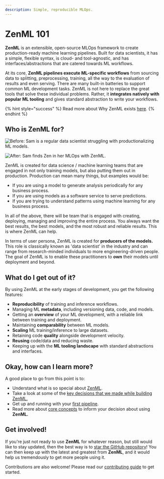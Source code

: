 ```yaml
---
description: Simple, reproducible MLOps.
---
```


# ZenML 101

**ZenML** is an extensible, open-source MLOps framework to create production-ready machine learning pipelines. Built for data scientists, it has a simple, flexible syntax, is cloud- and tool-agnostic, and has interfaces/abstractions that are catered towards ML workflows.

At its core, **ZenML pipelines execute ML-specific workflows** from sourcing data to splitting, preprocessing, training, all the way to the evaluation of results and even serving. There are many built-in batteries to support common ML development tasks. ZenML is not here to replace the great tools that solve these individual problems. Rather, it **integrates natively with popular ML tooling** and gives standard abstraction to write your workflows.

{% hint style="success" %}
Read more about Why ZenML exists [here](why-zenml.md).
{% endhint %}

## Who is ZenML for?

![Before: Sam is a regular data scientist struggling with productionalizing ML models.](.gitbook/assets/sam\_frustrated.jpg)

![After: Sam finds Zen in her MLOps with ZenML.](<.gitbook/assets/sam\_zen\_mode (2).jpg>)

ZenML is created for data science / machine learning teams that are engaged in not only training models, but also putting them out in production. Production can mean many things, but examples would be:

* If you are using a model to generate analysis periodically for any business process.
* If you are using models as a software service to serve predictions.
* If you are trying to understand patterns using machine learning for any business process.

In all of the above, there will be team that is engaged with creating, deploying, managing and improving the entire process. You always want the best results, the best models, and the most robust and reliable results. This is where ZenML can help.

In terms of user persona, ZenML is created for **producers of the models.** This role is classically known as 'data scientist' in the industry and can range from research-minded individuals to more engineering-driven people. The goal of ZenML is to enable these practitioners to **own** their models until deployment and beyond.

## What do I get out of it?

By using ZenML at the early stages of development, you get the following features:

* **Reproducibility** of training and inference workflows.
* Managing ML **metadata**, including versioning data, code, and models.
* Getting an **overview** of your ML development, with a reliable link between training and deployment.
* Maintaining **comparability** between ML models.
* **Scaling** ML training/inference to large datasets.
* Retaining code **quality** alongside development velocity.
* **Reusing** code/data and reducing waste.
* Keeping up with the **ML tooling landscape** with standard abstractions and interfaces.

## Okay, how can I learn more?

A good place to go from this point is to:

* Understand what is so special about [ZenML](why-zenml.md).
* Take a look at some of the [key decisions that we made while building ZenML.](why/framework-design.md)
* Get up and running with your [first pipeline](https://github.com/zenml-io/zenml/tree/f912d2d512477e6ed84e839259d42cb73eeedf2b/docs/book/starter-guide/quickstart.md).
* Read more about [core concepts](core-concepts.md) to inform your decision about using **ZenML.**

## Get involved!

If you're just not ready to use **ZenML** for whatever reason, but still would like to stay updated, then the best way is to [star the GitHub repository](https://github.com/zenml-io/zenml)! You can then keep up with the latest and greatest from **ZenML**, and it would help us tremendously to get more people using it.

Contributions are also welcome! Please read our [contributing guide](../../CONTRIBUTING.md) to get started.
